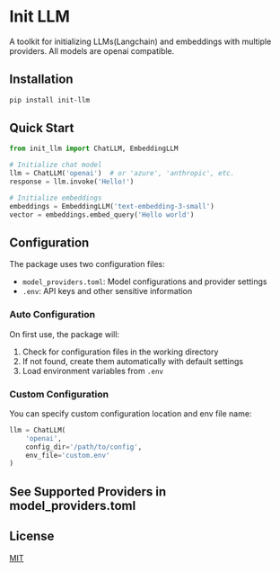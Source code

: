 # Init LLM

A toolkit for initializing LLMs(Langchain) and embeddings with multiple providers.
All models are openai compatible.

## Installation

```bash
pip install init-llm
```

## Quick Start

```python
from init_llm import ChatLLM, EmbeddingLLM

# Initialize chat model
llm = ChatLLM('openai')  # or 'azure', 'anthropic', etc.
response = llm.invoke('Hello!')

# Initialize embeddings
embeddings = EmbeddingLLM('text-embedding-3-small')
vector = embeddings.embed_query('Hello world')
```

## Configuration

The package uses two configuration files:
- `model_providers.toml`: Model configurations and provider settings
- `.env`: API keys and other sensitive information

### Auto Configuration
On first use, the package will:
1. Check for configuration files in the working directory
2. If not found, create them automatically with default settings
3. Load environment variables from `.env`

### Custom Configuration
You can specify custom configuration location and env file name:

```python
llm = ChatLLM(
    'openai',
    config_dir='/path/to/config',
    env_file='custom.env'
)
```

## See Supported Providers in model_providers.toml


## License

[MIT](LICENSE)

